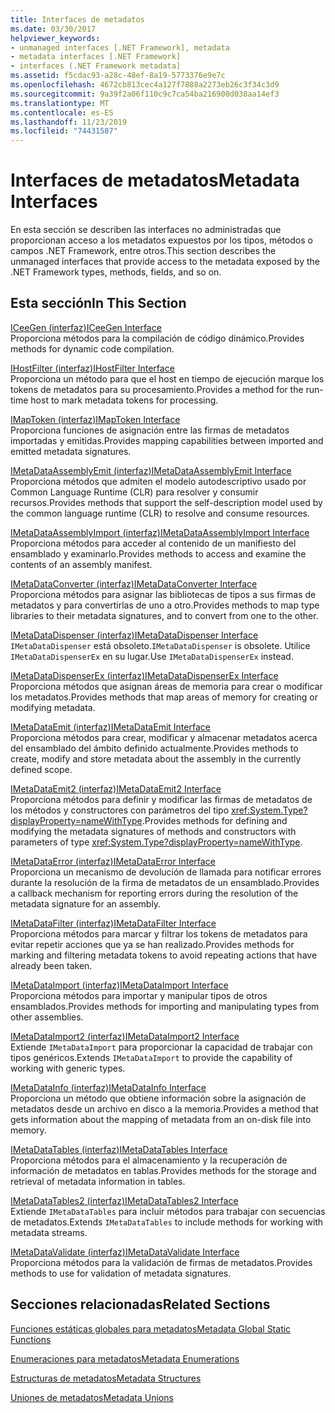 ```yaml
---
title: Interfaces de metadatos
ms.date: 03/30/2017
helpviewer_keywords:
- unmanaged interfaces [.NET Framework], metadata
- metadata interfaces [.NET Framework]
- interfaces (.NET Framework metadata]
ms.assetid: f5cdac93-a28c-48ef-8a19-5773376e9e7c
ms.openlocfilehash: 4672cb813cec4a127f7888a2273eb26c3f34c3d9
ms.sourcegitcommit: 9a39f2a06f110c9c7ca54ba216900d038aa14ef3
ms.translationtype: MT
ms.contentlocale: es-ES
ms.lasthandoff: 11/23/2019
ms.locfileid: "74431587"
---
```

# <a name="metadata-interfaces"></a><span data-ttu-id="46e0d-102">Interfaces de metadatos</span><span class="sxs-lookup"><span data-stu-id="46e0d-102">Metadata Interfaces</span></span>
<span data-ttu-id="46e0d-103">En esta sección se describen las interfaces no administradas que proporcionan acceso a los metadatos expuestos por los tipos, métodos o campos .NET Framework, entre otros.</span><span class="sxs-lookup"><span data-stu-id="46e0d-103">This section describes the unmanaged interfaces that provide access to the metadata exposed by the .NET Framework types, methods, fields, and so on.</span></span>  
  
## <a name="in-this-section"></a><span data-ttu-id="46e0d-104">Esta sección</span><span class="sxs-lookup"><span data-stu-id="46e0d-104">In This Section</span></span>  
 [<span data-ttu-id="46e0d-105">ICeeGen (interfaz)</span><span class="sxs-lookup"><span data-stu-id="46e0d-105">ICeeGen Interface</span></span>](../../../../docs/framework/unmanaged-api/metadata/iceegen-interface.md)  
 <span data-ttu-id="46e0d-106">Proporciona métodos para la compilación de código dinámico.</span><span class="sxs-lookup"><span data-stu-id="46e0d-106">Provides methods for dynamic code compilation.</span></span>  
  
 [<span data-ttu-id="46e0d-107">IHostFilter (interfaz)</span><span class="sxs-lookup"><span data-stu-id="46e0d-107">IHostFilter Interface</span></span>](../../../../docs/framework/unmanaged-api/metadata/ihostfilter-interface.md)  
 <span data-ttu-id="46e0d-108">Proporciona un método para que el host en tiempo de ejecución marque los tokens de metadatos para su procesamiento.</span><span class="sxs-lookup"><span data-stu-id="46e0d-108">Provides a method for the run-time host to mark metadata tokens for processing.</span></span>  
  
 [<span data-ttu-id="46e0d-109">IMapToken (interfaz)</span><span class="sxs-lookup"><span data-stu-id="46e0d-109">IMapToken Interface</span></span>](../../../../docs/framework/unmanaged-api/metadata/imaptoken-interface.md)  
 <span data-ttu-id="46e0d-110">Proporciona funciones de asignación entre las firmas de metadatos importadas y emitidas.</span><span class="sxs-lookup"><span data-stu-id="46e0d-110">Provides mapping capabilities between imported and emitted metadata signatures.</span></span>  
  
 [<span data-ttu-id="46e0d-111">IMetaDataAssemblyEmit (interfaz)</span><span class="sxs-lookup"><span data-stu-id="46e0d-111">IMetaDataAssemblyEmit Interface</span></span>](../../../../docs/framework/unmanaged-api/metadata/imetadataassemblyemit-interface.md)  
 <span data-ttu-id="46e0d-112">Proporciona métodos que admiten el modelo autodescriptivo usado por Common Language Runtime (CLR) para resolver y consumir recursos.</span><span class="sxs-lookup"><span data-stu-id="46e0d-112">Provides methods that support the self-description model used by the common language runtime (CLR) to resolve and consume resources.</span></span>  
  
 [<span data-ttu-id="46e0d-113">IMetaDataAssemblyImport (interfaz)</span><span class="sxs-lookup"><span data-stu-id="46e0d-113">IMetaDataAssemblyImport Interface</span></span>](../../../../docs/framework/unmanaged-api/metadata/imetadataassemblyimport-interface.md)  
 <span data-ttu-id="46e0d-114">Proporciona métodos para acceder al contenido de un manifiesto del ensamblado y examinarlo.</span><span class="sxs-lookup"><span data-stu-id="46e0d-114">Provides methods to access and examine the contents of an assembly manifest.</span></span>  
  
 [<span data-ttu-id="46e0d-115">IMetaDataConverter (interfaz)</span><span class="sxs-lookup"><span data-stu-id="46e0d-115">IMetaDataConverter Interface</span></span>](../../../../docs/framework/unmanaged-api/metadata/imetadataconverter-interface.md)  
 <span data-ttu-id="46e0d-116">Proporciona métodos para asignar las bibliotecas de tipos a sus firmas de metadatos y para convertirlas de uno a otro.</span><span class="sxs-lookup"><span data-stu-id="46e0d-116">Provides methods to map type libraries to their metadata signatures, and to convert from one to the other.</span></span>  
  
 [<span data-ttu-id="46e0d-117">IMetaDataDispenser (interfaz)</span><span class="sxs-lookup"><span data-stu-id="46e0d-117">IMetaDataDispenser Interface</span></span>](../../../../docs/framework/unmanaged-api/metadata/imetadatadispenser-interface.md)  
 <span data-ttu-id="46e0d-118">`IMetaDataDispenser` está obsoleto.</span><span class="sxs-lookup"><span data-stu-id="46e0d-118">`IMetaDataDispenser` is obsolete.</span></span> <span data-ttu-id="46e0d-119">Utilice `IMetaDataDispenserEx` en su lugar.</span><span class="sxs-lookup"><span data-stu-id="46e0d-119">Use `IMetaDataDispenserEx` instead.</span></span>  
  
 [<span data-ttu-id="46e0d-120">IMetaDataDispenserEx (interfaz)</span><span class="sxs-lookup"><span data-stu-id="46e0d-120">IMetaDataDispenserEx Interface</span></span>](../../../../docs/framework/unmanaged-api/metadata/imetadatadispenserex-interface.md)  
 <span data-ttu-id="46e0d-121">Proporciona métodos que asignan áreas de memoria para crear o modificar los metadatos.</span><span class="sxs-lookup"><span data-stu-id="46e0d-121">Provides methods that map areas of memory for creating or modifying metadata.</span></span>  
  
 [<span data-ttu-id="46e0d-122">IMetaDataEmit (interfaz)</span><span class="sxs-lookup"><span data-stu-id="46e0d-122">IMetaDataEmit Interface</span></span>](../../../../docs/framework/unmanaged-api/metadata/imetadataemit-interface.md)  
 <span data-ttu-id="46e0d-123">Proporciona métodos para crear, modificar y almacenar metadatos acerca del ensamblado del ámbito definido actualmente.</span><span class="sxs-lookup"><span data-stu-id="46e0d-123">Provides methods to create, modify and store metadata about the assembly in the currently defined scope.</span></span>  
  
 [<span data-ttu-id="46e0d-124">IMetaDataEmit2 (interfaz)</span><span class="sxs-lookup"><span data-stu-id="46e0d-124">IMetaDataEmit2 Interface</span></span>](../../../../docs/framework/unmanaged-api/metadata/imetadataemit2-interface.md)  
 <span data-ttu-id="46e0d-125">Proporciona métodos para definir y modificar las firmas de metadatos de los métodos y constructores con parámetros del tipo <xref:System.Type?displayProperty=nameWithType>.</span><span class="sxs-lookup"><span data-stu-id="46e0d-125">Provides methods for defining and modifying the metadata signatures of methods and constructors with parameters of type <xref:System.Type?displayProperty=nameWithType>.</span></span>  
  
 [<span data-ttu-id="46e0d-126">IMetaDataError (interfaz)</span><span class="sxs-lookup"><span data-stu-id="46e0d-126">IMetaDataError Interface</span></span>](../../../../docs/framework/unmanaged-api/metadata/imetadataerror-interface.md)  
 <span data-ttu-id="46e0d-127">Proporciona un mecanismo de devolución de llamada para notificar errores durante la resolución de la firma de metadatos de un ensamblado.</span><span class="sxs-lookup"><span data-stu-id="46e0d-127">Provides a callback mechanism for reporting errors during the resolution of the metadata signature for an assembly.</span></span>  
  
 [<span data-ttu-id="46e0d-128">IMetaDataFilter (interfaz)</span><span class="sxs-lookup"><span data-stu-id="46e0d-128">IMetaDataFilter Interface</span></span>](../../../../docs/framework/unmanaged-api/metadata/imetadatafilter-interface.md)  
 <span data-ttu-id="46e0d-129">Proporciona métodos para marcar y filtrar los tokens de metadatos para evitar repetir acciones que ya se han realizado.</span><span class="sxs-lookup"><span data-stu-id="46e0d-129">Provides methods for marking and filtering metadata tokens to avoid repeating actions that have already been taken.</span></span>  
  
 [<span data-ttu-id="46e0d-130">IMetaDataImport (interfaz)</span><span class="sxs-lookup"><span data-stu-id="46e0d-130">IMetaDataImport Interface</span></span>](../../../../docs/framework/unmanaged-api/metadata/imetadataimport-interface.md)  
 <span data-ttu-id="46e0d-131">Proporciona métodos para importar y manipular tipos de otros ensamblados.</span><span class="sxs-lookup"><span data-stu-id="46e0d-131">Provides methods for importing and manipulating types from other assemblies.</span></span>  
  
 [<span data-ttu-id="46e0d-132">IMetaDataImport2 (interfaz)</span><span class="sxs-lookup"><span data-stu-id="46e0d-132">IMetaDataImport2 Interface</span></span>](../../../../docs/framework/unmanaged-api/metadata/imetadataimport2-interface.md)  
 <span data-ttu-id="46e0d-133">Extiende `IMetaDataImport` para proporcionar la capacidad de trabajar con tipos genéricos.</span><span class="sxs-lookup"><span data-stu-id="46e0d-133">Extends `IMetaDataImport` to provide the capability of working with generic types.</span></span>  
  
 [<span data-ttu-id="46e0d-134">IMetaDataInfo (interfaz)</span><span class="sxs-lookup"><span data-stu-id="46e0d-134">IMetaDataInfo Interface</span></span>](../../../../docs/framework/unmanaged-api/metadata/imetadatainfo-interface.md)  
 <span data-ttu-id="46e0d-135">Proporciona un método que obtiene información sobre la asignación de metadatos desde un archivo en disco a la memoria.</span><span class="sxs-lookup"><span data-stu-id="46e0d-135">Provides a method that gets information about the mapping of metadata from an on-disk file into memory.</span></span>  
  
 [<span data-ttu-id="46e0d-136">IMetaDataTables (interfaz)</span><span class="sxs-lookup"><span data-stu-id="46e0d-136">IMetaDataTables Interface</span></span>](../../../../docs/framework/unmanaged-api/metadata/imetadatatables-interface.md)  
 <span data-ttu-id="46e0d-137">Proporciona métodos para el almacenamiento y la recuperación de información de metadatos en tablas.</span><span class="sxs-lookup"><span data-stu-id="46e0d-137">Provides methods for the storage and retrieval of metadata information in tables.</span></span>  
  
 [<span data-ttu-id="46e0d-138">IMetaDataTables2 (interfaz)</span><span class="sxs-lookup"><span data-stu-id="46e0d-138">IMetaDataTables2 Interface</span></span>](../../../../docs/framework/unmanaged-api/metadata/imetadatatables2-interface.md)  
 <span data-ttu-id="46e0d-139">Extiende `IMetaDataTables` para incluir métodos para trabajar con secuencias de metadatos.</span><span class="sxs-lookup"><span data-stu-id="46e0d-139">Extends `IMetaDataTables` to include methods for working with metadata streams.</span></span>  
  
 [<span data-ttu-id="46e0d-140">IMetaDataValidate (interfaz)</span><span class="sxs-lookup"><span data-stu-id="46e0d-140">IMetaDataValidate Interface</span></span>](../../../../docs/framework/unmanaged-api/metadata/imetadatavalidate-interface.md)  
 <span data-ttu-id="46e0d-141">Proporciona métodos para la validación de firmas de metadatos.</span><span class="sxs-lookup"><span data-stu-id="46e0d-141">Provides methods to use for validation of metadata signatures.</span></span>  
  
## <a name="related-sections"></a><span data-ttu-id="46e0d-142">Secciones relacionadas</span><span class="sxs-lookup"><span data-stu-id="46e0d-142">Related Sections</span></span>  
 [<span data-ttu-id="46e0d-143">Funciones estáticas globales para metadatos</span><span class="sxs-lookup"><span data-stu-id="46e0d-143">Metadata Global Static Functions</span></span>](../../../../docs/framework/unmanaged-api/metadata/metadata-global-static-functions.md)  
  
 [<span data-ttu-id="46e0d-144">Enumeraciones para metadatos</span><span class="sxs-lookup"><span data-stu-id="46e0d-144">Metadata Enumerations</span></span>](../../../../docs/framework/unmanaged-api/metadata/metadata-enumerations.md)  
  
 [<span data-ttu-id="46e0d-145">Estructuras de metadatos</span><span class="sxs-lookup"><span data-stu-id="46e0d-145">Metadata Structures</span></span>](../../../../docs/framework/unmanaged-api/metadata/metadata-structures.md)  
  
 [<span data-ttu-id="46e0d-146">Uniones de metadatos</span><span class="sxs-lookup"><span data-stu-id="46e0d-146">Metadata Unions</span></span>](../../../../docs/framework/unmanaged-api/metadata/metadata-unions.md)
